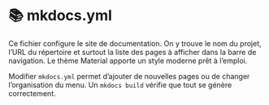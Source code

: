 # 📚 mkdocs.yml

Ce fichier configure le site de documentation. On y trouve le nom du projet, l’URL du répertoire et surtout la liste des pages à afficher dans la barre de navigation. Le thème Material apporte un style moderne prêt à l’emploi.

Modifier `mkdocs.yml` permet d’ajouter de nouvelles pages ou de changer l’organisation du menu. Un `mkdocs build` vérifie que tout se génère correctement.
